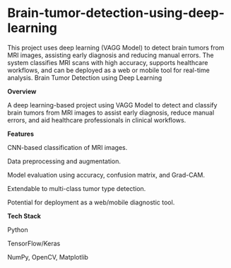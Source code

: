 # Brain-tumor-detection-using-deep-learning
This project uses deep learning (VAGG Model) to detect brain tumors from MRI images, assisting early diagnosis and reducing manual errors. The system classifies MRI scans with high accuracy, supports healthcare workflows, and can be deployed as a web or mobile tool for real-time analysis.
Brain Tumor Detection using Deep Learning

**Overview**

A deep learning-based project using VAGG Model to detect and classify brain tumors from MRI images to assist early diagnosis, reduce manual errors, and aid healthcare professionals in clinical workflows.

**Features**

CNN-based classification of MRI images.

Data preprocessing and augmentation.

Model evaluation using accuracy, confusion matrix, and Grad-CAM.

Extendable to multi-class tumor type detection.

Potential for deployment as a web/mobile diagnostic tool.


**Tech Stack**

Python

TensorFlow/Keras

NumPy, OpenCV, Matplotlib
